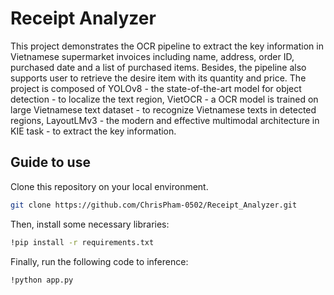 # Receipt Analyzer 

This project demonstrates the OCR pipeline to extract the key information in Vietnamese supermarket invoices including name, address, order ID, purchased date and a list of purchased items. Besides, the pipeline also supports user to retrieve the desire item with its quantity and price. The project is composed of YOLOv8 - the state-of-the-art model for object detection - to localize the text region, VietOCR - a OCR model is trained on large Vietnamese text dataset - to recognize Vietnamese texts in detected regions, LayoutLMv3 - the modern and effective multimodal architecture in KIE task - to extract the key information.    

## Guide to use

Clone this repository on your local environment.
```sh
git clone https://github.com/ChrisPham-0502/Receipt_Analyzer.git
```

Then, install some necessary libraries:
```sh
!pip install -r requirements.txt
```

  Finally, run the following code to inference:
```sh
!python app.py
```
